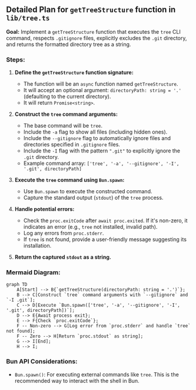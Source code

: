 ## Detailed Plan for `getTreeStructure` function in `lib/tree.ts`

**Goal:** Implement a `getTreeStructure` function that executes the `tree` CLI command, respects `.gitignore` files, explicitly excludes the `.git` directory, and returns the formatted directory tree as a string.

### Steps:

1.  **Define the `getTreeStructure` function signature:**
    *   The function will be an `async` function named `getTreeStructure`.
    *   It will accept an optional argument: `directoryPath: string = '.'` (defaulting to the current directory).
    *   It will return `Promise<string>`.

2.  **Construct the `tree` command arguments:**
    *   The base command will be `tree`.
    *   Include the `-a` flag to show all files (including hidden ones).
    *   Include the `--gitignore` flag to automatically ignore files and directories specified in `.gitignore` files.
    *   Include the `-I` flag with the pattern `".git"` to explicitly ignore the `.git` directory.
    *   Example command array: `['tree', '-a', '--gitignore', '-I', '.git', directoryPath]`

3.  **Execute the `tree` command using `Bun.spawn`:**
    *   Use `Bun.spawn` to execute the constructed command.
    *   Capture the standard output (`stdout`) of the `tree` process.

4.  **Handle potential errors:**
    *   Check the `proc.exitCode` after `await proc.exited`. If it's non-zero, it indicates an error (e.g., `tree` not installed, invalid path).
    *   Log any errors from `proc.stderr`.
    *   If `tree` is not found, provide a user-friendly message suggesting its installation.

5.  **Return the captured `stdout` as a string.**

### Mermaid Diagram:

```mermaid
graph TD
    A[Start] --> B{`getTreeStructure(directoryPath: string = '.')`};
    B --> C[Construct `tree` command arguments with `--gitignore` and `-I .git`];
    C --> D[Execute `Bun.spawn(['tree', '-a', '--gitignore', '-I', '.git', directoryPath])`];
    D --> E{Await process exit};
    E --> F{Check `proc.exitCode`};
    F -- Non-zero --> G[Log error from `proc.stderr` and handle `tree` not found];
    F -- Zero --> H[Return `proc.stdout` as string];
    G --> I[End];
    H --> I;
```

### Bun API Considerations:

*   `Bun.spawn()`: For executing external commands like `tree`. This is the recommended way to interact with the shell in Bun.